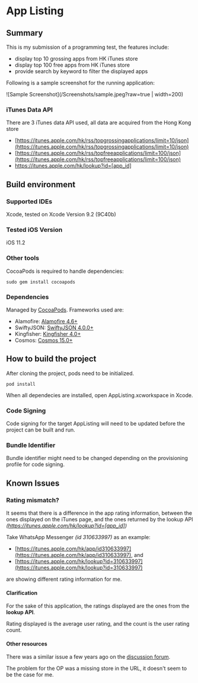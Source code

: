 # App Listing

## Summary
This is my submission of a programming test, the features include:
- display top 10 grossing apps from HK iTunes store
- display top 100 free apps from  HK iTunes  store
- provide search by keyword to filter the displayed apps

Following is a sample screenshot for the running application:

![Sample Screenshot](/Screenshots/sample.jpeg?raw=true | width=200)

### iTunes Data API
There are 3 iTunes data API used, all data are acquired from the Hong Kong store
- [https://itunes.apple.com/hk/rss/topgrossingapplications/limit=10/json](https://itunes.apple.com/hk/rss/topgrossingapplications/limit=10/json)
- [https://itunes.apple.com/hk/rss/topfreeapplications/limit=100/json](https://itunes.apple.com/hk/rss/topfreeapplications/limit=100/json)
- https://itunes.apple.com/hk/lookup?id=[app_id]


## Build environment

### Supported IDEs
Xcode, tested on Xcode Version 9.2 (9C40b)

### Tested iOS Version
iOS 11.2

### Other tools
CocoaPods is required to handle dependencies:

```
sudo gem install cocoapods
```

### Dependencies
Managed by [CocoaPods](http://cocoapods.org). Frameworks used are:

+ Alamofire: [Alamofire 4.6+](https://github.com/Alamofire/Alamofire)
+ SwiftyJSON: [SwiftyJSON 4.0.0+](https://github.com/SwiftyJSON/SwiftyJSON)
+ Kingfisher: [Kingfisher 4.0+](https://github.com/onevcat/Kingfisher)
+ Cosmos: [Cosmos 15.0+](https://github.com/evgenyneu/Cosmos)


## How to build the project

After cloning the project, pods need to be initialized.

```
pod install
```
When all dependecies are installed, open AppListing.xcworkspace in Xcode.

### Code Signing
Code signing for the target AppListing will need to be updated before the project can be built and run.

### Bundle Identifier
Bundle identifier might need to be changed depending on the provisioning profile for code signing.
 
## Known Issues

### Rating mismatch?

It seems that there is a difference in the app rating information, between the ones displayed on the iTunes page, and the ones returned by the lookup API *(https://itunes.apple.com/hk/lookup?id=[app_id])*

Take WhatsApp Messenger *(id 310633997)* as an example:
- [https://itunes.apple.com/hk/app/id310633997](https://itunes.apple.com/hk/app/id310633997), and
- [https://itunes.apple.com/hk/lookup?id=310633997](https://itunes.apple.com/hk/lookup?id=310633997)

are showing different rating information for me.

#### Clarification

For the sake of this application, the ratings displayed are the ones from the **lookup API**.

Rating displayed is the average user rating, and the count is the user rating count.

#### Other resources

There was a similar issue a few years ago on the [discussion forum](https://discussions.apple.com/thread/4920253).

The problem for the OP was a missing store in the URL, it doesn't seem to be the case for me.

